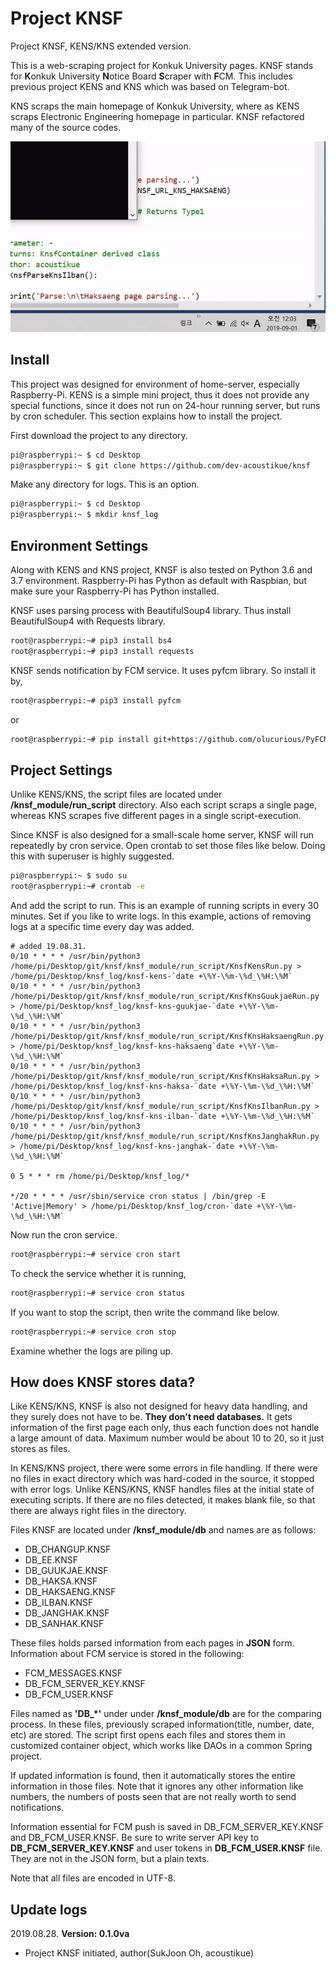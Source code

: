 # Project KNSF

Project KNSF, KENS/KNS extended version.

This is a web-scraping project for Konkuk University pages. KNSF stands for **K**onkuk University **N**otice Board **S**craper with **F**CM. This includes previous project KENS and KNS which was based on Telegram-bot. 

KNS scraps the main homepage of Konkuk University, where as KENS scraps Electronic Engineering homepage in particular. KNSF refactored many of the source codes.

![demo](./demo.gif)

## Install

This project was designed for environment of home-server, especially Raspberry-Pi. KENS is a simple mini project, thus it does not provide any special functions, since it does not run on 24-hour running server, but runs by cron scheduler. This section explains how to install the project.

<!--more-->

First download the project to any directory.

```bash
pi@raspberrypi:~ $ cd Desktop
pi@raspberrypi:~ $ git clone https://github.com/dev-acoustikue/knsf
```

Make any directory for logs. This is an option.

```bash
pi@raspberrypi:~ $ cd Desktop
pi@raspberrypi:~ $ mkdir knsf_log
```

<!-- Now, logs named in the form of 'kens-[year]-[Month]-[Date]-[Hour]-[Minute]' or 'kns-[year]-[Month]-[Date]-[Hour]-[Minute]' will be piled up here. -->



## Environment Settings

Along with KENS and KNS project, KNSF is also tested on Python 3.6 and 3.7 environment. Raspberry-Pi has Python as default with Raspbian, but make sure your Raspberry-Pi has Python installed.

KNSF uses parsing process with BeautifulSoup4 library. Thus install BeautifulSoup4 with Requests library.

```bash
root@raspberrypi:~# pip3 install bs4
root@raspberrypi:~# pip3 install requests
```

KNSF sends notification by FCM service. It uses pyfcm library. So install it by,

```bash
root@raspberrypi:~# pip3 install pyfcm
```

or
```bash
root@raspberrypi:~# pip install git+https://github.com/olucurious/PyFCM.git
```



## Project Settings

Unlike KENS/KNS, the script files are located under **/knsf_module/run_script** directory. Also each script scraps a single page, whereas KNS scrapes five different pages in a single script-execution.

Since KNSF is also designed for a small-scale home server, KNSF will run repeatedly by cron service. Open crontab to set those files like below. Doing this with superuser is highly suggested.

```bash
pi@raspberrypi:~ $ sudo su
root@raspberrypi:~# crontab -e
```

And add the script to run. This is an example of running scripts in every 30 minutes. Set if you like to write logs. In this example, actions of removing logs at a specific time every day was added.

```
# added 19.08.31.
0/10 * * * * /usr/bin/python3 /home/pi/Desktop/git/knsf/knsf_module/run_script/KnsfKensRun.py > /home/pi/Desktop/knsf_log/knsf-kens-`date +\%Y-\%m-\%d_\%H:\%M`
0/10 * * * * /usr/bin/python3 /home/pi/Desktop/git/knsf/knsf_module/run_script/KnsfKnsGuukjaeRun.py > /home/pi/Desktop/knsf_log/knsf-kns-guukjae-`date +\%Y-\%m-\%d_\%H:\%M`
0/10 * * * * /usr/bin/python3 /home/pi/Desktop/git/knsf/knsf_module/run_script/KnsfKnsHaksaengRun.py > /home/pi/Desktop/knsf_log/knsf-kns-haksaeng`date +\%Y-\%m-\%d_\%H:\%M`
0/10 * * * * /usr/bin/python3 /home/pi/Desktop/git/knsf/knsf_module/run_script/KnsfKnsHaksaRun.py > /home/pi/Desktop/knsf_log/knsf-kns-haksa-`date +\%Y-\%m-\%d_\%H:\%M`
0/10 * * * * /usr/bin/python3 /home/pi/Desktop/git/knsf/knsf_module/run_script/KnsfKnsIlbanRun.py > /home/pi/Desktop/knsf_log/knsf-kns-ilban-`date +\%Y-\%m-\%d_\%H:\%M`
0/10 * * * * /usr/bin/python3 /home/pi/Desktop/git/knsf/knsf_module/run_script/KnsfKnsJanghakRun.py > /home/pi/Desktop/knsf_log/knsf-kns-janghak-`date +\%Y-\%m-\%d_\%H:\%M`

0 5 * * * rm /home/pi/Desktop/knsf_log/*

*/20 * * * * /usr/sbin/service cron status | /bin/grep -E 'Active|Memory' > /home/pi/Desktop/knsf_log/cron-`date +\%Y-\%m-\%d_\%H:\%M`

```

Now run the cron service.

```bash
root@raspberrypi:~# service cron start
```

To check the service whether it is running,

```bash
root@raspberrypi:~# service cron status
```


If you want to stop the script, then write the command like below.

```bash
root@raspberrypi:~# service cron stop
```

Examine whether the logs are piling up.



## How does KNSF stores data?

Like KENS/KNS, KNSF is also not designed for heavy data handling, and they surely does not have to be. **They don't need databases.** It gets information of the first page each only, thus each function does not handle a large amount of data. Maximum number would be about 10 to 20, so it just stores as files.

In KENS/KNS project, there were some errors in file handling. If there were no files in exact directory which was hard-coded in the source, it stopped with error logs. Unlike KENS/KNS, KNSF handles files at the initial state of executing scripts. If there are no files detected, it makes blank file, so that there are always right files in the directory. 

Files KNSF are located under **/knsf_module/db** and names are as follows:

- DB_CHANGUP.KNSF
- DB_EE.KNSF
- DB_GUUKJAE.KNSF
- DB_HAKSA.KNSF
- DB_HAKSAENG.KNSF
- DB_ILBAN.KNSF
- DB_JANGHAK.KNSF
- DB_SANHAK.KNSF

These files holds parsed information from each pages in **JSON** form. 
Information about FCM service is stored in the following:

- FCM_MESSAGES.KNSF
- DB_FCM_SERVER_KEY.KNSF
- DB_FCM_USER.KNSF


Files named as **'DB_*'** under under **/knsf_module/db** are for the comparing process. In these files, previously scraped information(title, number, date, etc) are stored. The script first opens each files and stores them in customized container object, which works like DAOs in a common Spring project.

If updated information is found, then it automatically stores the entire information in those files. Note that it ignores any other information like numbers, the numbers of posts seen that are not really worth to send notifications.

Information essential for FCM push is saved in DB_FCM_SERVER_KEY.KNSF and DB_FCM_USER.KNSF. Be sure to write server API key to **DB_FCM_SERVER_KEY.KNSF** and user tokens in **DB_FCM_USER.KNSF** file. They are not in the JSON form, but a plain texts.

Note that all files are encoded in UTF-8.



## Update logs

2019.08.28. <b>Version: 0.1.0va</b>
- Project KNSF initiated, author(SukJoon Oh, acoustikue)
